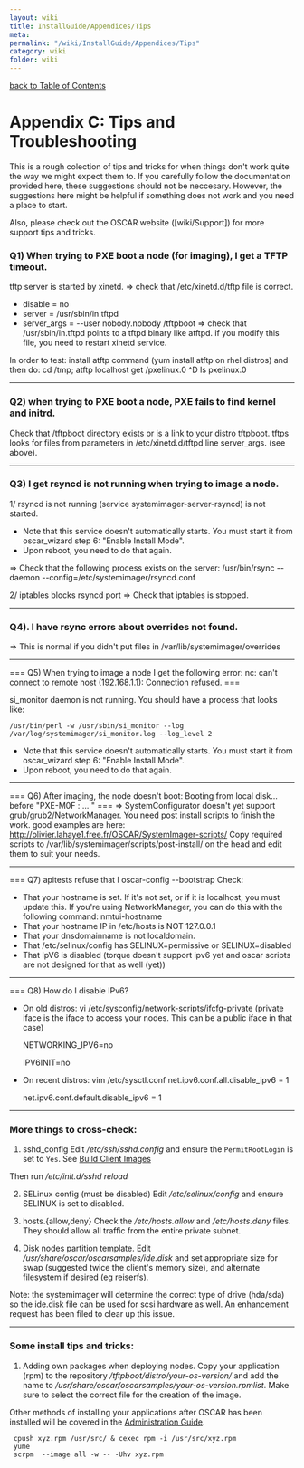 ```yaml
---
layout: wiki
title: InstallGuide/Appendices/Tips
meta: 
permalink: "/wiki/InstallGuide/Appendices/Tips"
category: wiki
folder: wiki
---
```

<!-- Name: InstallGuide/Appendices/Tips -->
<!-- Version: 8 -->
<!-- Author: olahaye74 -->
[back to Table of Contents](/wiki/InstallGuide/)

# Appendix C: Tips and Troubleshooting

This is a rough colection of tips and tricks for when things don't work quite the way we might expect them to.  If you carefully follow the documentation provided here, these suggestions should not be neccesary.  However, the suggestions here might be helpful if something does not work and you need a place to start.

Also, please check out the OSCAR website ([wiki/Support]) for more support tips and tricks.

### Q1) When trying to PXE boot a node (for imaging), I get a TFTP timeout.
tftp server is started by xinetd.
=> check that /etc/xinetd.d/tftp file is correct.
- disable = no
- server                  = /usr/sbin/in.tftpd
- server_args             = --user nobody.nobody /tftpboot
=> check that /usr/sbin/in.tftpd points to a tftpd binary like atftpd.
if you modify this file, you need to restart xinetd service.

In order to test: install atftp command (yum install atftp on rhel distros) and then do:
cd /tmp; atftp localhost
get /pxelinux.0
^D
ls pxelinux.0

----

### Q2) when trying to PXE boot a node, PXE fails to find kernel and initrd.
Check that /tftpboot directory exists or is a link to your distro tftpboot.
tftps looks for files from parameters in /etc/xinetd.d/tftpd line server_args.
(see above).

----

### Q3) I get rsyncd is not running when trying to image a node.

1/ rsyncd is not running (service systemimager-server-rsyncd) is not started.
   - Note that this service doesn't automatically starts. You must start it from oscar_wizard step 6: "Enable Install Mode".
   - Upon reboot, you need to do that again.

=> Check that the following process exists on the server:
/usr/bin/rsync --daemon --config=/etc/systemimager/rsyncd.conf

2/ iptables blocks rsyncd port
=> Check that iptables is stopped.

----

### Q4). I have rsync errors about overrides not found.
=> This is normal if you didn't put files in /var/lib/systemimager/overrides

----

=== Q5) When trying to image a node I get the following error:
nc: can't connect to remote host (192.168.1.1): Connection refused. ===

si_monitor daemon is not running. You should have a process that looks like:

    /usr/bin/perl -w /usr/sbin/si_monitor --log /var/log/systemimager/si_monitor.log --log_level 2
   - Note that this service doesn't automatically starts. You must start it from oscar_wizard step 6: "Enable Install Mode".
   - Upon reboot, you need to do that again.

----

=== Q6) After imaging, the node doesn't boot: 
Booting from local disk... before "PXE-M0F : ... " ===
=> SystemConfigurator doesn't yet support grub/grub2/NetworkManager.
You need post install scripts to finish the work.
good examples are here: http://olivier.lahaye1.free.fr/OSCAR/SystemImager-scripts/
Copy required scripts to /var/lib/systemimager/scripts/post-install/ on the head and
edit them to suit your needs.

----

=== Q7) apitests refuse that I oscar-config --bootstrap
Check:
- That your hostname is set.
  If it's not set, or if it is localhost, you must update this.
  If you're using NetworkManager, you can do this with the following command:
  nmtui-hostname <hostname>
- That your hostname IP in /etc/hosts is NOT 127.0.0.1
- That your dnsdomainname is not localdomain.
- That /etc/selinux/config has SELINUX=permissive or SELINUX=disabled
- That IpV6 is disabled (torque doesn't support ipv6 yet and oscar scripts are not designed for that as well (yet))

----

=== Q8) How do I disable IPv6?
- On old distros:   vi /etc/sysconfig/network-scripts/ifcfg-private <iface> (private iface is the iface to access your nodes. This can be a public iface in that case)

  NETWORKING_IPV6=no

  IPV6INIT=no

- On recent distros:
  vim /etc/sysctl.conf
     net.ipv6.conf.all.disable_ipv6 = 1

     net.ipv6.conf.default.disable_ipv6 = 1

----
### More things to cross-check:

1. sshd_config
Edit _/etc/ssh/sshd.config_ and ensure the `PermitRootLogin` is set to `Yes`. See [Build Client Images](/wiki/InstallGuideClusterInstall#BuildImage/)

Then run */etc/init.d/sshd reload*

2. SELinux config (must be disabled)
Edit _/etc/selinux/config_ and ensure SELINUX is set to disabled.

3. hosts.{allow,deny}
Check the _/etc/hosts.allow_ and _/etc/hosts.deny_ files. They should allow all traffic from the entire private subnet.

4. Disk nodes partition template.
Edit _/usr/share/oscar/oscarsamples/ide.disk_ and set appropriate size for swap (suggested twice the client's memory size), and alternate filesystem if desired (eg reiserfs).

Note: the systemimager will determine the correct type of drive (hda/sda) so the ide.disk file can be used for scsi hardware as well. An enhancement request has been filed to clear up this issue.

----

### Some install tips and tricks:

1. Adding own packages when deploying nodes.
Copy your application (rpm) to the repository _/tftpboot/distro/your-os-version/_ and add the name to _/usr/share/oscar/oscarsamples/your-os-version.rpmlist_. Make sure to select the correct file for the creation of the image.

Other methods of installing your applications after OSCAR has been installed will be covered in the [Administration Guide](/wiki/AdminGuide/).


     cpush xyz.rpm /usr/src/ & cexec rpm -i /usr/src/xyz.rpm
     yume
     scrpm  --image all -w -- -Uhv xyz.rpm

